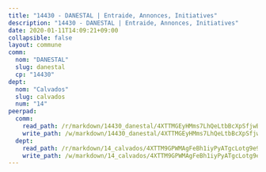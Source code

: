 ```yaml
---
title: "14430 - DANESTAL | Entraide, Annonces, Initiatives"
description: "14430 - DANESTAL | Entraide, Annonces, Initiatives"
date: 2020-01-11T14:09:21+09:00
collapsible: false
layout: commune
comm:
  nom: "DANESTAL"
  slug: danestal
  cp: "14430"
dept:
  nom: "Calvados"
  slug: calvados
  num: "14"
peerpad:
  comm:
    read_path: /r/markdown/14430_danestal/4XTTMGEyHMms7LhQeLtbBcXpSfjwBiBadQxLRZL25N7CWZ2zC
    write_path: /w/markdown/14430_danestal/4XTTMGEyHMms7LhQeLtbBcXpSfjwBiBadQxLRZL25N7CWZ2zC-K3TgU6cphaDiPtcKoyGDvHDDu4H2dhFS6bDdAhUuHxgvKADtEGrDBFoJ2z1z9Br9QbVSwUmrxiSWjkuWS3PUYHeAuwfhfX3F5SaKVazSBdiy7JVkfAeukrUkUsMLEZ4z5xT1ay8k
  dept:
    read_path: /r/markdown/14_calvados/4XTTM9GPWMAgFeBh1iyPyATgcLotg9e9APJpQBEyY3RZiUwJ6
    write_path: /w/markdown/14_calvados/4XTTM9GPWMAgFeBh1iyPyATgcLotg9e9APJpQBEyY3RZiUwJ6-K3TgUXWJAT2cYJ9ZstQphkkm2za8um5GwwXsivqaDFTgbhMDcHaRXnT3h69szAqCyvWcFfDim5fkwc6CXdUtyvPpirbD1TPAb6xCxpPN6dR3zzDRe29YehQYbhZdjvZYkgztJYvi
---
```


